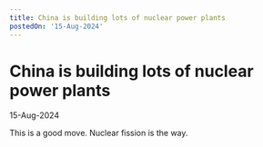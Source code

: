 ```yaml
---
title: China is building lots of nuclear power plants
postedOn: '15-Aug-2024'
---
```


# China is building lots of nuclear power plants
15-Aug-2024

This is a good move. Nuclear fission is the way.
